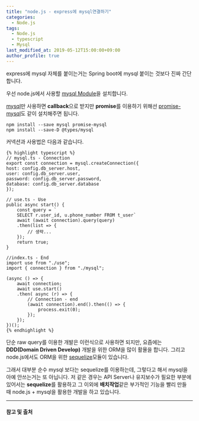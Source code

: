 ```yaml
---
title: "node.js - express에 mysql연결하기"
categories: 
  - Node.js
tags:
  - Node.js
  - typescript
  - Mysql
last_modified_at: 2019-05-12T15:00:00+09:00
author_profile: true
---
```


express에 mysql 자체를 붙이는거는 Spring boot에 mysql 붙이는 것보다 진짜 간단합니다.

우선 node.js에서 사용할 [mysql Module](https://www.npmjs.com/package/mysql)을 설치합니다.

[mysql](https://www.npmjs.com/package/mysql)만 사용하면 **callback**으로 받지만 **promise**를 이용하기 위해선
[promise-mysql](https://www.npmjs.com/package/promise-mysql)도 같이 설치해주면 됩니다.

    npm install --save mysql promise-mysql
    npm install --save-D @types/mysql

커넥션과 사용법은 다음과 같습니다.

    {% highlight typescript %}
    // mysql.ts - Connection
    export const connection = mysql.createConnection({
    host: config.db_server.host,
    user: config.db_server.user,
    password: config.db_server.password,
    database: config.db_server.database
    });

    // use.ts - Use
    public async start() {
        const query = `
        SELECT r.user_id, u.phone_number FROM t_user`
        await (await connection).query(query)
        .then(list => {
            // 생략...
        });
        return true;
    }

    //index.ts - End
    import use from "./use";
    import { connection } from "./mysql";

    (async () => {
        await connection;
        await use.start()
        .then( async (r) => {
            // Connection - end
            (await connection).end().then(() => {
                process.exit(0);
            });
        });
    })();
    {% endhighlight %}


단순 raw query를 이용한 개발은 이런식으로 사용하면 되지만, 요즘에는 **DDD(Domain Driven Develop)** 개발을 위한 ORM을 많이 활욜을 합니다.
그리고 node.js에서도 ORM을 위한 [sequelize](https://sequelize.org/)모듈이 있습니다.

그래서 대부분 순수 mysql 보다는 sequelize를 이용하는데, 그렇다고 해서 mysql을 아예 안쓰는거는 또 아닙니다.
저 같은 경우는 API Server나 유지보수가 필요한 부분에 있어서는 **sequelize**를 활용하고 그 이외에 **배치작업**같은 부가적인 기능을 빨리 만들 때 node.js + mysql을 활용한 개발을 하고 있습니다.

---
#### 참고 및 출처